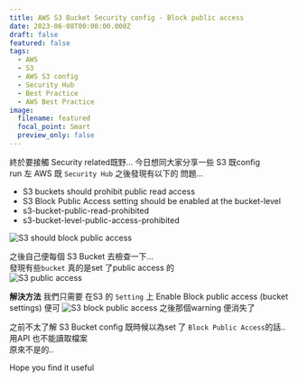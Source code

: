 ```yaml
---
title: AWS S3 Bucket Security config - Block public access
date: 2023-06-08T00:00:00.000Z
draft: false
featured: false
tags:
  - AWS
  - S3
  - AWS S3 config
  - Security Hub
  - Best Practice
  - AWS Best Practice
image:
  filename: featured
  focal_point: Smart
  preview_only: false
---
```


終於要接觸 Security related既野...
今日想同大家分享一些 S3 既config  
run 左 AWS 既 `Security Hub` 之後發現有以下的 問題...  
- S3 buckets should prohibit public read access
- S3 Block Public Access setting should be enabled at the bucket-level
- s3-bucket-public-read-prohibited
- s3-bucket-level-public-access-prohibited

![S3 should block public access](/media/2023/s3-prohibit-public-access.png "S3 should block public access")  

之後自己便每個 S3 Bucket 去檢查一下...  
發現有些`bucket` 真的是set 了public access 的  
![S3 public access](/media/2023/s3-public-access.png "S3 public access")  

**解決方法**
我們只需要 在S3 的 `Setting` 上
Enable Block public access (bucket settings) 便可
![S3 block public access](/media/2023/s3-block-public-access.png "S3 block public access") 
之後那個warning 便消失了

之前不太了解 S3 Bucket config 既時候以為set 了 `Block Public Access`的話..  
用API 也不能讀取檔案  
原來不是的..  

Hope you find it useful